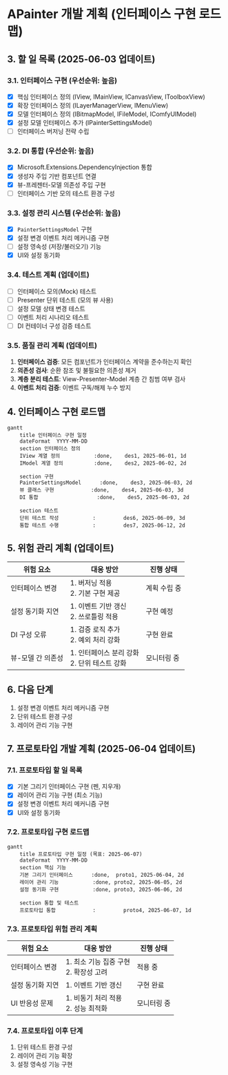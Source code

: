 # APainter 개발 계획 (인터페이스 구현 로드맵)

## 3. 할 일 목록 (2025-06-03 업데이트)

### 3.1. 인터페이스 구현 (우선순위: 높음)
*   [x] 핵심 인터페이스 정의 (IView, IMainView, ICanvasView, IToolboxView)
*   [x] 확장 인터페이스 정의 (ILayerManagerView, IMenuView)
*   [x] 모델 인터페이스 정의 (IBitmapModel, IFileModel, IComfyUIModel)
*   [x] 설정 모델 인터페이스 추가 (IPainterSettingsModel)
*   [ ] 인터페이스 버저닝 전략 수립

### 3.2. DI 통합 (우선순위: 높음)
*   [x] Microsoft.Extensions.DependencyInjection 통합
*   [x] 생성자 주입 기반 컴포넌트 연결
*   [x] 뷰-프레젠터-모델 의존성 주입 구현
*   [ ] 인터페이스 기반 모의 테스트 환경 구성

### 3.3. 설정 관리 시스템 (우선순위: 높음)
*   [x] `PainterSettingsModel` 구현
*   [x] 설정 변경 이벤트 처리 메커니즘 구현
*   [ ] 설정 영속성 (저장/불러오기) 기능
*   [x] UI와 설정 동기화

### 3.4. 테스트 계획 (업데이트)
*   [ ] 인터페이스 모의(Mock) 테스트
*   [ ] Presenter 단위 테스트 (모의 뷰 사용)
*   [ ] 설정 모델 상태 변경 테스트
*   [ ] 이벤트 처리 시나리오 테스트
*   [ ] DI 컨테이너 구성 검증 테스트

### 3.5. 품질 관리 계획 (업데이트)
1. **인터페이스 검증**: 모든 컴포넌트가 인터페이스 계약을 준수하는지 확인
2. **의존성 검사**: 순환 참조 및 불필요한 의존성 제거
3. **계층 분리 테스트**: View-Presenter-Model 계층 간 침범 여부 검사
4. **이벤트 처리 검증**: 이벤트 구독/해제 누수 방지

## 4. 인터페이스 구현 로드맵
```mermaid
gantt
    title 인터페이스 구현 일정
    dateFormat  YYYY-MM-DD
    section 인터페이스 정의
    IView 계열 정의           :done,    des1, 2025-06-01, 1d
    IModel 계열 정의          :done,    des2, 2025-06-02, 2d
    
    section 구현
    PainterSettingsModel      :done,    des3, 2025-06-03, 2d
    뷰 클래스 구현            :done,    des4, 2025-06-03, 3d
    DI 통합                   :done,    des5, 2025-06-03, 2d
    
    section 테스트
    단위 테스트 작성           :         des6, 2025-06-09, 3d
    통합 테스트 수행           :         des7, 2025-06-12, 2d
```

## 5. 위험 관리 계획 (업데이트)
| 위험 요소 | 대응 방안 | 진행 상태 |
|----------|----------|----------|
| 인터페이스 변경 | 1. 버저닝 적용<br>2. 기본 구현 제공 | 계획 수립 중 |
| 설정 동기화 지연 | 1. 이벤트 기반 갱신<br>2. 쓰로틀링 적용 | 구현 예정 |
| DI 구성 오류 | 1. 검증 로직 추가<br>2. 예외 처리 강화 | 구현 완료 |
| 뷰-모델 간 의존성 | 1. 인터페이스 분리 강화<br>2. 단위 테스트 강화 | 모니터링 중 |

## 6. 다음 단계
1. 설정 변경 이벤트 처리 메커니즘 구현
2. 단위 테스트 환경 구성
3. 레이어 관리 기능 구현

## 7. 프로토타입 개발 계획 (2025-06-04 업데이트)

### 7.1. 프로토타입 할 일 목록
*   [x] 기본 그리기 인터페이스 구현 (펜, 지우개)
*   [x] 레이어 관리 기능 구현 (최소 기능)
*   [x] 설정 변경 이벤트 처리 메커니즘 구현
*   [x] UI와 설정 동기화

### 7.2. 프로토타입 구현 로드맵
```mermaid
gantt
    title 프로토타입 구현 일정 (목표: 2025-06-07)
    dateFormat  YYYY-MM-DD
    section 핵심 기능
    기본 그리기 인터페이스      :done,  proto1, 2025-06-04, 2d
    레이어 관리 기능           :done, proto2, 2025-06-05, 2d
    설정 동기화 구현           :done, proto3, 2025-06-06, 2d
    
    section 통합 및 테스트
    프로토타입 통합            :         proto4, 2025-06-07, 1d
```

### 7.3. 프로토타입 위험 관리 계획
| 위험 요소 | 대응 방안 | 진행 상태 |
|----------|----------|----------|
| 인터페이스 변경 | 1. 최소 기능 집중 구현<br>2. 확장성 고려 | 적용 중 |
| 설정 동기화 지연 | 1. 이벤트 기반 갱신 | 구현 완료 |
| UI 반응성 문제 | 1. 비동기 처리 적용<br>2. 성능 최적화 | 모니터링 중 |

### 7.4. 프로토타입 이후 단계
1. 단위 테스트 환경 구성
2. 레이어 관리 기능 확장
3. 설정 영속성 기능 구현